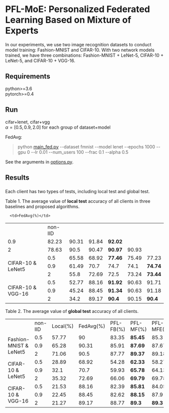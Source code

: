 # PFL-MoE: Personalized Federated Learning Based on Mixture of Experts

In our experiments, we use two image recognition datasets to conduct model training: 
Fashion-MNIST and CIFAR-10. With two network models trained, we have three combinations: Fashion-MNIST + LeNet-5, CIFAR-10 + LeNet-5, and CIFAR-10 + VGG-16. 

## Requirements
python>=3.6  
pytorch>=0.4

## Run
cifar+lenet, cifar+vgg<br>
$\alpha=[0.5, 0.9, 2.0]$ for each group of dataset+model


FedAvg: 
> python [main_fed.py](main_fed.py) --dataset fmnist --model lenet --epochs 1000 --gpu 0 --lr 0.01 --num_users 100 --frac 0.1 --alpha 0.5


See the arguments in [options.py](utils/options.py). 
## Results
### 
Each client has two types of tests, including local test and global test. 

Table 1. The average value of **local test** accuracy of all clients in three baselines and proposed algorithms. 

<table>
   <tr>
      <td></td>
      <td>non-IID</td>

      <td>FedAvg(%)</td>

   </tr>

   <tr>
      <td>0.9</td>
      <td>82.23</td>
      <td>90.31</td>
      <td>91.84</td>
      <td style="font-weight:bold">92.02</td>

   </tr>
   <tr>
      <td>2</td>
      <td>78.63</td>
      <td>90.5</td>
      <td>90.47</td>
      <td style="font-weight:bold">90.97</td>
      <td>90.93</td>
   </tr>
   <tr>
      <td rowspan="3">CIFAR-10 & LeNet5</td>
      <td>0.5</td>
      <td>65.58</td>
      <td>68.92</td>
      <td style="font-weight:bold">77.46</td>
      <td>75.49</td>
      <td>77.23</td>
   </tr>
   <tr>
      <td>0.9</td>
      <td>61.49</td>
      <td>70.7</td>
      <td>74.7</td>
      <td>74.1</td>
      <td style="font-weight:bold">74.74</td>
   </tr>
   <tr>
      <td>2</td>
      <td>55.8</td>
      <td>72.69</td>
      <td>72.5</td>
      <td>73.24</td>
      <td style="font-weight:bold">73.44</td>
   </tr>
   <tr>
      <td rowspan="3">CIFAR-10 & VGG-16</td>
      <td>0.5</td>
      <td>52.77</td>
      <td>88.16</td>
      <td style="font-weight:bold">91.92</td>
      <td>90.63</td>
      <td>91.71</td>
   </tr>
   <tr>
      <td>0.9</td>
      <td>45.24</td>
      <td>88.45</td>
      <td style="font-weight:bold">91.34</td>
      <td>90.63</td>
      <td>91.18</td>
   </tr>
   <tr>
      <td>2</td>
      <td>34.2</td>
      <td>89.17</td>
      <td style="font-weight:bold">90.4</td>
      <td>90.15</td>
      <td style="font-weight:bold">90.4</td>
   </tr>
</table>

Table 2. The average value of **global test** accuracy of all clients. 

<table>
   <tr>
      <td></td>
      <td>non-IID </td>
      <td>Local(%)</td>
      <td>FedAvg(%)</td>
      <td>PFL-FB(%)</td>
      <td>PFL-MF(%)</td>
      <td>PFL-MFE(%)</td>
   </tr>
   <tr>
      <td rowspan="3">Fashion-MNIST & LeNet5</td>
      <td>0.5</td>
      <td>57.77</td>
      <td>90</td>
      <td>83.35</td>
      <td style="font-weight:bold">85.45</td>
      <td>85.3</td>
   </tr>
   <tr>
      <td>0.9</td>
      <td>65.28</td>
      <td>90.31</td>
      <td>85.91</td>
      <td style="font-weight:bold">87.69</td>
      <td>87.67</td>
   </tr>
   <tr>
      <td>2</td>
      <td>71.06</td>
      <td>90.5</td>
      <td>87.77</td>
      <td style="font-weight:bold">89.37</td>
      <td>89.18</td>
   </tr>
   <tr>
      <td rowspan="3">CIFAR-10 & LeNet5</td>
      <td>0.5</td>
      <td>28.89</td>
      <td>68.92</td>
      <td>54.28</td>
      <td style="font-weight:bold">62.33</td>
      <td>58.27</td>
   </tr>
   <tr>
      <td>0.9</td>
      <td>32.1</td>
      <td>70.7</td>
      <td>59.93</td>
      <td style="font-weight:bold">65.78</td>
      <td>64.13</td>
   </tr>
   <tr>
      <td>2</td>
      <td>35.32</td>
      <td>72.69</td>
      <td>66.06</td>
      <td style="font-weight:bold">69.79</td>
      <td>69.78</td>
   </tr>
   <tr>
      <td rowspan="3">CIFAR-10 & VGG-16</td>
      <td>0.5</td>
      <td>21.53</td>
      <td>88.16</td>
      <td>82.39</td>
      <td style="font-weight:bold">85.81</td>
      <td>84.05</td>
   </tr>
   <tr>
      <td>0.9</td>
      <td>22.45</td>
      <td>88.45</td>
      <td>82.62</td>
      <td style="font-weight:bold">88.15</td>
      <td>87.9</td>
   </tr>
   <tr>
      <td>2</td>
      <td>21.27</td>
      <td>89.17</td>
      <td>88.77</td>
      <td style="font-weight:bold">89.3</td>
      <td style="font-weight:bold">89.3</td>
   </tr>
</table>


